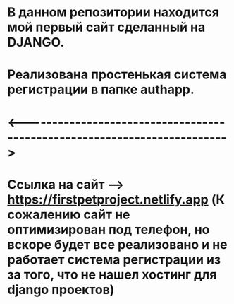 # В данном репозитории находится мой первый сайт сделанный на DJANGO.
# Реализована простенькая система регистрации в папке authapp. 
# <------------------------------------------------------------------------->
# Ссылка на сайт -->  https://firstpetproject.netlify.app  (К сожалению сайт не оптимизирован под телефон, но вскоре будет все реализовано и не работает система регистрации из за того, что не нашел хостинг для django проектов)
